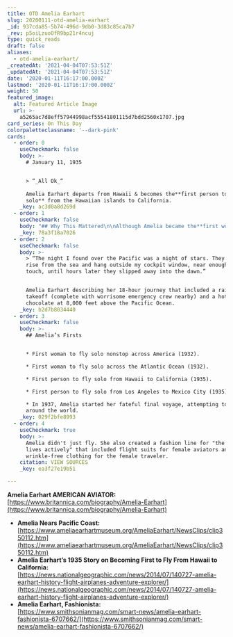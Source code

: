 ```yaml
---
title: OTD Amelia Earhart
slug: 20200111-otd-amelia-earhart
_id: 937cda85-5b74-496d-9db0-3d83c85ca7b7
_rev: p5oiLzuoOfR9bp21r4ncuj
type: quick_reads
draft: false
aliases:
  - otd-amelia-earhart/
_createdAt: '2021-04-04T07:53:51Z'
_updatedAt: '2021-04-04T07:53:51Z'
date: '2020-01-11T16:17:00.000Z'
lastmod: '2020-01-11T16:17:00.000Z'
weight: 50
featured_image:
  alt: Featured Article Image
  url: >-
    a5265ac7d8eff57944998acf55541801115d7bdd2560x1707.jpg
card_series: On This Day
colorpaletteclassname: '--dark-pink'
cards:
  - order: 0
    useCheckmark: false
    body: >-
      # January 11, 1935


      > “_All Ok_“  
        
      Amelia Earhart departs from Hawaii & becomes the**first person to fly
      solo** from the Hawaiian islands to California.
    _key: ac3d0a8d269d
  - order: 1
    useCheckmark: false
    body: "## Why This Mattered\n\nAlthough Amelia became the**first woman to fly solo across the Atlantic just year’s earlier,\_**becoming\_the**first person** to fly solo from Honolulu to Oakland, CA was arguably a far greater accomplishment.\n\nIt’s a longer trip, with more time over the water, and greater risk to the pilot."
    _key: 78a3f18a7026
  - order: 2
    useCheckmark: false
    body: >-
      > “The night I found over the Pacific was a night of stars. They seemed to
      rise from the sea and hang outside my cockpit window, near enough to
      touch, until hours later they slipped away into the dawn.”


      Amelia Earhart describing her 18-hour journey that included a rainy
      takeoff (complete with worrisome emergency crew nearby) and a hot
      chocolate at 8,000 feet above the Pacific Ocean.
    _key: b2d7b8034440
  - order: 3
    useCheckmark: false
    body: >-
      ## Amelia’s Firsts


      * First woman to fly solo nonstop across America (1932).

      * First woman to fly solo across the Atlantic Ocean (1932).

      * First person to fly solo from Hawaii to California (1935).

      * First person to fly solo from Los Angeles to Mexico City (1935).

      * In 1937, Amelia started her fateful final voyage, attempting to fly
      around the world.
    _key: 029f2bfe8993
  - order: 4
    useCheckmark: true
    body: >-
      Amelia didn't just fly. She also created a fashion line for "the woman who
      lives actively" that included flight suits for female aviators and
      wrinkle-free clothing for the female traveler.
    citation: VIEW SOURCES
    _key: ea3f27e19b51

---
```

**Amelia Earhart AMERICAN AVIATOR:**  
[https://www.britannica.com/biography/Amelia-Earhart](https://www.britannica.com/biography/Amelia-Earhart)

* **Amelia Nears Pacific Coast:**  
[https://www.ameliaearhartmuseum.org/AmeliaEarhart/NewsClips/clip350112.htm](https://www.ameliaearhartmuseum.org/AmeliaEarhart/NewsClips/clip350112.htm)
* **Amelia Earhart’s 1935 Story on Becoming First to Fly From Hawaii to California:**  
[https://news.nationalgeographic.com/news/2014/07/140727-amelia-earhart-history-flight-airplanes-adventure-explorer/](https://news.nationalgeographic.com/news/2014/07/140727-amelia-earhart-history-flight-airplanes-adventure-explorer/)
* **Amelia Earhart, Fashionista:**  
[https://www.smithsonianmag.com/smart-news/amelia-earhart-fashionista-6707662/](https://www.smithsonianmag.com/smart-news/amelia-earhart-fashionista-6707662/)